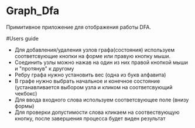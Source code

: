 # Graph_Dfa

Примитивное приложение для отображения работы DFA.

#Users guide
- Для добавления/удаления узлов графа(состояния) используем соответсвующие кнопки на форме или правую кнопку мыши.
- Соединить узлы можно нажав на один из них правой кнопкой мыши и "протянув" к другому
- Ребру графа нужно установить вес (одна из букв алфавита)
- В графе нужно выбрать начальное и конечное состояние (устанавливается выбором узла и кликом на соответсвующий чекбокс)
- Для ввода входного слова используем соответсвующее поле (внизу формы)
- Для проверки допустимости слова кликаем на соотвествующую кнопку, после завершения процесса будет виден результат
